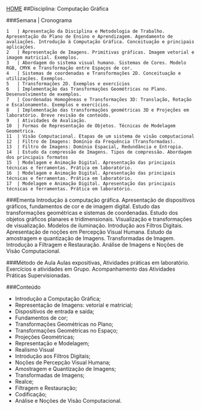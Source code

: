 [HOME](https://github.COM/Webschool-io/Ensino-Superior-de-Informatica-GRATUITO) 
##Disciplina: Computação Gráfica

###Semana | Cronograma
```
1	| Apresentação da Disciplina e Metodologia de Trabalho. Apresentação do Plano de Ensino e Aprendizagem. Agendamento de avaliações. Introdução à Computação Gráfica. Conceituação e principais aplicações.
2	| Representação de Imagens. Primitivas gráficas. Imagem vetorial e imagem matricial. Exemplos.
3	| Abordagem do sistema visual humano. Sistemas de Cores. Modelo RGB, CMYK e Transformação entre Espaços de cor.
4	| Sistemas de coordenadas e Transformações 2D. Conceituação e utilizações. Exemplos.
5	| Transformações 2D. Exemplos e exercícios
6	| Implementação das Transformações Geométricas no Plano. Desenvolvimento de exemplos.
7	| Coordenadas Homogêneas e Transformações 3D: Translação, Rotação e Escalonamento. Exemplos e exercícios.
8	| Implementação das transformações geométricas 3D e Projeções em laboratório. Breve revisão de conteúdo.
9	| Atividades de Avaliação.
10	| Formas de Representação de Objetos. Técnicas de Modelagem Geométrica.
11	| Visão Computacional. Etapas de um sistema de visão computacional
12	| Filtro de Imagens: Domínio da Frequência (Transformadas).
13	| Filtro de Imagens: Domínio Espacial, Redundância e Entropia.
14	| Estudo da compressão de Imagens. Tipos de compressão. Abordagem dos principais formatos
15	| Modelagem e Animação Digital. Apresentação das principais técnicas e ferramentas. Prática em laboratório.
16	| Modelagem e Animação Digital. Apresentação das principais técnicas e ferramentas. Prática em laboratório.
17	| Modelagem e Animação Digital. Apresentação das principais técnicas e ferramentas. Prática em laboratório.

```
###Ementa
Introdução à computação gráfica. Apresentação de dispositivos gráficos, fundamentos de cor e de imagem digital. Estudo das transformações geométricas e sistemas de coordenadas. Estudo dos objetos gráficos planares e tridimensionais. Visualização e transformações de visualização. Modelos de iluminação. Introdução aos Filtros Digitais. Apresentação de noções em Percepção Visual Humana. Estudo da amostragem e quantização de Imagens. Transformadas de Imagem. Introdução a Filtragem e Restauração. Análise de Imagens e Noções de Visão Computacional.

###Método de Aula
Aulas expositivas, Atividades práticas em laboratório. Exercícios e atividades em Grupo. Acompanhamento das Atividades Práticas Supervisionadas.

###Conteúdo
- Introdução a Computação Gráfica;
- Representação de Imagens: vetorial e matricial;
- Dispositivos de entrada e saída;
- Fundamentos de cor;
- Transformações Geométricas no Plano;
- Transformações Geométricas no Espaço;
- Projeções Geométricas;
- Representação e Modelagem;
- Realismo Visual
- Introdução aos Filtros Digitais;
- Noções de Percepção Visual Humana;
- Amostragem e Quantização de Imagens;
- Transformadas de Imagens;
- Realce;
- Filtragem e Restauração;
- Codificação;
- Análise e Noções de Visão Computacional.
